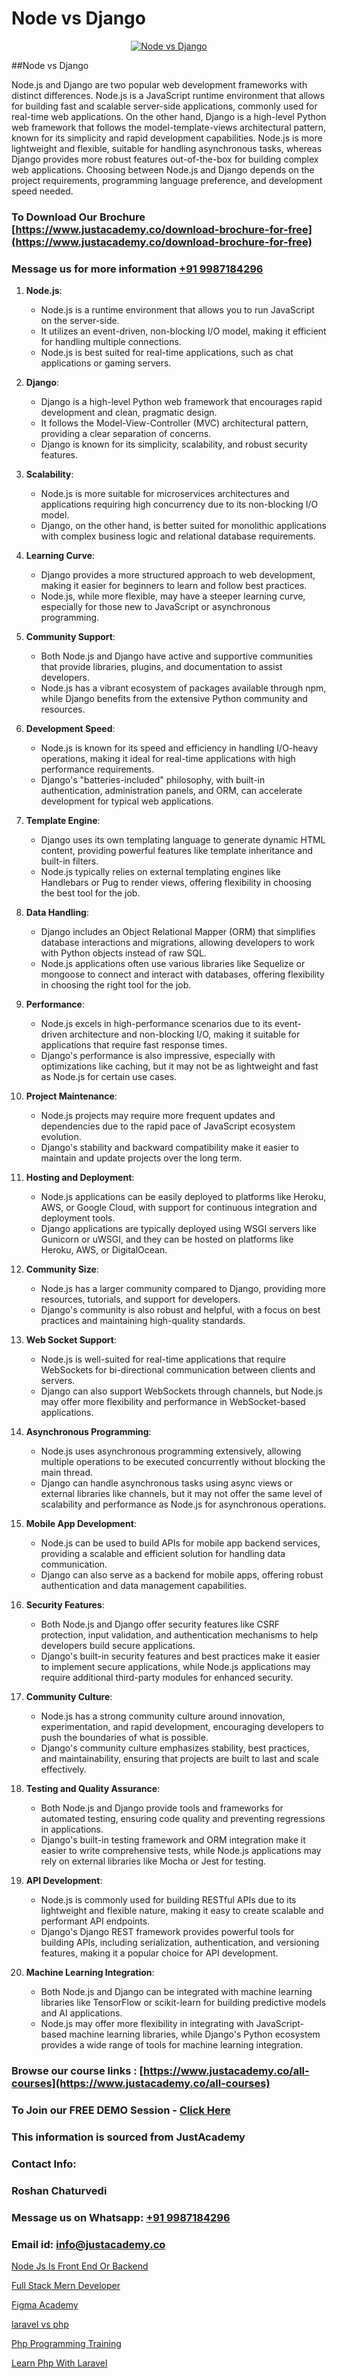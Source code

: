 # Node vs Django

<p align="center">
  <a href="https://justacademy.co/course-detail/node-js-training">
    <img src="https://justacademy.co/storage2/course_image/1676636994_course_image.webp" alt="Node vs Django">
  </a>
</p>
##Node vs Django

Node.js and Django are two popular web development frameworks with distinct differences. Node.js is a JavaScript runtime environment that allows for building fast and scalable server-side applications, commonly used for real-time web applications. On the other hand, Django is a high-level Python web framework that follows the model-template-views architectural pattern, known for its simplicity and rapid development capabilities. Node.js is more lightweight and flexible, suitable for handling asynchronous tasks, whereas Django provides more robust features out-of-the-box for building complex web applications. Choosing between Node.js and Django depends on the project requirements, programming language preference, and development speed needed.
### To Download Our Brochure [https://www.justacademy.co/download-brochure-for-free](https://www.justacademy.co/download-brochure-for-free)
### Message us for more information [+91 9987184296](https://api.whatsapp.com/send?phone=919987184296)
1) **Node.js**: 
   - Node.js is a runtime environment that allows you to run JavaScript on the server-side.
   - It utilizes an event-driven, non-blocking I/O model, making it efficient for handling multiple connections.
   - Node.js is best suited for real-time applications, such as chat applications or gaming servers.
  
2) **Django**: 
   - Django is a high-level Python web framework that encourages rapid development and clean, pragmatic design.
   - It follows the Model-View-Controller (MVC) architectural pattern, providing a clear separation of concerns.
   - Django is known for its simplicity, scalability, and robust security features.

3) **Scalability**:
   - Node.js is more suitable for microservices architectures and applications requiring high concurrency due to its non-blocking I/O model.
   - Django, on the other hand, is better suited for monolithic applications with complex business logic and relational database requirements.

4) **Learning Curve**:
   - Django provides a more structured approach to web development, making it easier for beginners to learn and follow best practices.
   - Node.js, while more flexible, may have a steeper learning curve, especially for those new to JavaScript or asynchronous programming.

5) **Community Support**:
   - Both Node.js and Django have active and supportive communities that provide libraries, plugins, and documentation to assist developers.
   - Node.js has a vibrant ecosystem of packages available through npm, while Django benefits from the extensive Python community and resources.

6) **Development Speed**:
   - Node.js is known for its speed and efficiency in handling I/O-heavy operations, making it ideal for real-time applications with high performance requirements.
   - Django's "batteries-included" philosophy, with built-in authentication, administration panels, and ORM, can accelerate development for typical web applications.

7) **Template Engine**:
   - Django uses its own templating language to generate dynamic HTML content, providing powerful features like template inheritance and built-in filters.
   - Node.js typically relies on external templating engines like Handlebars or Pug to render views, offering flexibility in choosing the best tool for the job.

8) **Data Handling**:
   - Django includes an Object Relational Mapper (ORM) that simplifies database interactions and migrations, allowing developers to work with Python objects instead of raw SQL.
   - Node.js applications often use various libraries like Sequelize or mongoose to connect and interact with databases, offering flexibility in choosing the right tool for the job.

9) **Performance**:
   - Node.js excels in high-performance scenarios due to its event-driven architecture and non-blocking I/O, making it suitable for applications that require fast response times.
   - Django's performance is also impressive, especially with optimizations like caching, but it may not be as lightweight and fast as Node.js for certain use cases.

10) **Project Maintenance**:
    - Node.js projects may require more frequent updates and dependencies due to the rapid pace of JavaScript ecosystem evolution.
    - Django's stability and backward compatibility make it easier to maintain and update projects over the long term.

11) **Hosting and Deployment**:
    - Node.js applications can be easily deployed to platforms like Heroku, AWS, or Google Cloud, with support for continuous integration and deployment tools.
    - Django applications are typically deployed using WSGI servers like Gunicorn or uWSGI, and they can be hosted on platforms like Heroku, AWS, or DigitalOcean.

12) **Community Size**:
    - Node.js has a larger community compared to Django, providing more resources, tutorials, and support for developers.
    - Django's community is also robust and helpful, with a focus on best practices and maintaining high-quality standards.

13) **Web Socket Support**:
    - Node.js is well-suited for real-time applications that require WebSockets for bi-directional communication between clients and servers.
    - Django can also support WebSockets through channels, but Node.js may offer more flexibility and performance in WebSocket-based applications.

14) **Asynchronous Programming**:
    - Node.js uses asynchronous programming extensively, allowing multiple operations to be executed concurrently without blocking the main thread.
    - Django can handle asynchronous tasks using async views or external libraries like channels, but it may not offer the same level of scalability and performance as Node.js for asynchronous operations.

15) **Mobile App Development**:
    - Node.js can be used to build APIs for mobile app backend services, providing a scalable and efficient solution for handling data communication.
    - Django can also serve as a backend for mobile apps, offering robust authentication and data management capabilities.

16) **Security Features**:
    - Both Node.js and Django offer security features like CSRF protection, input validation, and authentication mechanisms to help developers build secure applications.
    - Django's built-in security features and best practices make it easier to implement secure applications, while Node.js applications may require additional third-party modules for enhanced security.

17) **Community Culture**:
    - Node.js has a strong community culture around innovation, experimentation, and rapid development, encouraging developers to push the boundaries of what is possible.
    - Django's community culture emphasizes stability, best practices, and maintainability, ensuring that projects are built to last and scale effectively.

18) **Testing and Quality Assurance**:
    - Both Node.js and Django provide tools and frameworks for automated testing, ensuring code quality and preventing regressions in applications.
    - Django's built-in testing framework and ORM integration make it easier to write comprehensive tests, while Node.js applications may rely on external libraries like Mocha or Jest for testing.

19) **API Development**:
    - Node.js is commonly used for building RESTful APIs due to its lightweight and flexible nature, making it easy to create scalable and performant API endpoints.
    - Django's Django REST framework provides powerful tools for building APIs, including serialization, authentication, and versioning features, making it a popular choice for API development.

20) **Machine Learning Integration**:
    - Both Node.js and Django can be integrated with machine learning libraries like TensorFlow or scikit-learn for building predictive models and AI applications.
    - Node.js may offer more flexibility in integrating with JavaScript-based machine learning libraries, while Django's Python ecosystem provides a wide range of tools for machine learning integration.

### Browse our course links : [https://www.justacademy.co/all-courses](https://www.justacademy.co/all-courses) 
### To Join our FREE DEMO Session - [Click Here](https://www.justacademy.co/register-for-course-demo)


### This information is sourced from JustAcademy
### Contact Info:
### Roshan Chaturvedi
### Message us on Whatsapp: [+91 9987184296](https://api.whatsapp.com/send?phone=919987184296)
### Email id: [info@justacademy.co](mailto:info@justacademy.co)
                
[Node Js Is Front End Or Backend](https://www.linkedin.com/pulse/node-js-front-end-backend-justacademy-new-york-t1ylf?trackingId=c00zJ8Xhn5SvpwhD4sbKBA%3D%3D&lipi=urn%3Ali%3Apage%3Ad_flagship3_company_admin%3BZk%2BEqLRRSPWLWPbe%2FjHbmQ%3D%3D)

[Full Stack Mern Developer](https://www.linkedin.com/pulse/full-stack-mern-developer-justacademy-berlin-njboc/)

[Figma Academy](https://medium.com/@akanshapatil/figma-academy-5c582021ad3b)

[laravel vs php](https://medium.com/@abhidnya.1068/laravel-vs-php-606f417d1833)

[Php Programming Training](https://justacademyin.github.io/justacademy/php-programming-training)

[Learn Php With Laravel](https://justacademyin.github.io/justacademy/learn-php-with-laravel)

